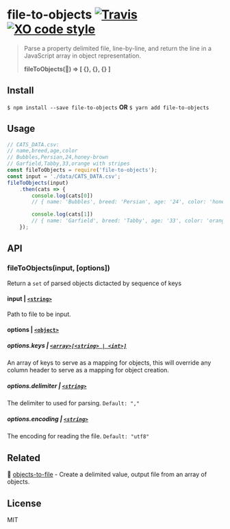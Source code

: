 # file-to-objects [![Travis](https://img.shields.io/travis/brh55/file-to-objects.svg?style=flat-square)](https://travis-ci.org/brh55/file-to-objects) [![XO code style](https://img.shields.io/badge/code_style-XO-5ed9c7.svg?style=flat-square)](https://github.com/sindresorhus/xo)

> Parse a property delimited file, line-by-line, and return the line in a JavaScript array in object representation.
> 
> **fileToObjects(📄) => [ {}, {}, {} ]**

## Install

`$ npm install --save file-to-objects` **OR** `$ yarn add file-to-objects`

## Usage
```javascript
// CATS_DATA.csv:
// name,breed,age,color
// Bubbles,Persian,24,honey-brown
// Garfield,Tabby,33,orange with stripes
const fileToObjects = require('file-to-objects');
const input = './data/CATS_DATA.csv';
fileToObjects(input)
    .then(cats => {
        console.log(cats[0])
        // { name: 'Bubbles', breed: 'Persian', age: '24', color: 'honey-brown' }

        console.log(cats[1])
        // { name: 'Garfield', breed: 'Tabby', age: '33', color: 'orange with stripes' }
    });
```

## API
### fileToObjects(input, [options])
Return a `set` of parsed objects dictacted by sequence of keys

#### input | [`<string>`](https://developer.mozilla.org/en-US/docs/Web/JavaScript/Data_structures#String_type)
Path to file to be input.

#### options | [`<object>`](https://developer.mozilla.org/en-US/docs/Web/JavaScript/Data_structures#Normal_objects_and_functions)

##### options.keys | [`<array>[<string> | <int>]`](https://developer.mozilla.org/en-US/docs/Web/JavaScript/Data_structures#Indexed_collections_Arrays_and_typed_Arrays)
An array of keys to serve as a mapping for objects, this will override any column header to serve as a mapping for object creation.

##### options.delimiter | [`<string>`](https://developer.mozilla.org/en-US/docs/Web/JavaScript/Data_structures#String_type)
The delimiter to used for parsing. `Default: ","`

##### options.encoding | [`<string>`](https://developer.mozilla.org/en-US/docs/Web/JavaScript/Data_structures#String_type)
The encoding for reading the file. `Default: "utf8"`

## Related
:arrows_counterclockwise: [objects-to-file](https://github.com/brh55/objects-to-file) - Create a delimited value, output file from an array of objects.

## License
MIT
